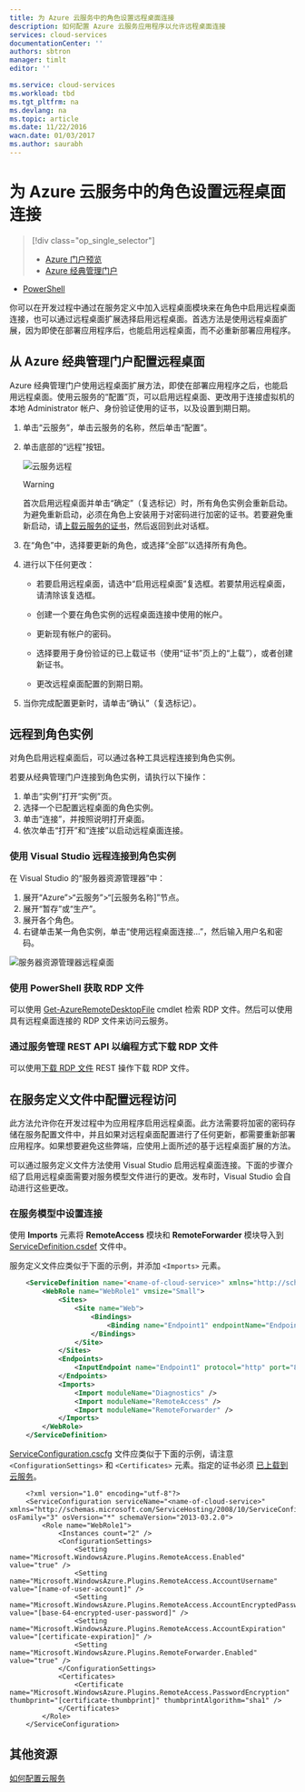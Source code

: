 ```yaml
---
title: 为 Azure 云服务中的角色设置远程桌面连接
description: 如何配置 Azure 云服务应用程序以允许远程桌面连接
services: cloud-services
documentationCenter: ''
authors: sbtron
manager: timlt
editor: ''

ms.service: cloud-services
ms.workload: tbd
ms.tgt_pltfrm: na
ms.devlang: na
ms.topic: article
ms.date: 11/22/2016
wacn.date: 01/03/2017
ms.author: saurabh
---
```


# 为 Azure 云服务中的角色设置远程桌面连接

>[!div class="op_single_selector"]
>- [Azure 门户预览](./cloud-services-role-enable-remote-desktop-new-portal.md)
>- [Azure 经典管理门户](./cloud-services-role-enable-remote-desktop.md)

- [PowerShell](./cloud-services-role-enable-remote-desktop-powershell.md)

你可以在开发过程中通过在服务定义中加入远程桌面模块来在角色中启用远程桌面连接，也可以通过远程桌面扩展选择启用远程桌面。首选方法是使用远程桌面扩展，因为即使在部署应用程序后，也能启用远程桌面，而不必重新部署应用程序。

## 从 Azure 经典管理门户配置远程桌面
Azure 经典管理门户使用远程桌面扩展方法，即使在部署应用程序之后，也能启用远程桌面。使用云服务的“配置”页，可以启用远程桌面、更改用于连接虚拟机的本地 Administrator 帐户、身份验证使用的证书，以及设置到期日期。

1. 单击“云服务”，单击云服务的名称，然后单击“配置”。
2. 单击底部的“远程”按钮。

    ![云服务远程](./media/cloud-services-role-enable-remote-desktop/CloudServices_Remote.png)  

    > [!WARNING]
    > 首次启用远程桌面并单击“确定”（复选标记）时，所有角色实例会重新启动。为避免重新启动，必须在角色上安装用于对密码进行加密的证书。若要避免重新启动，请[上载云服务的证书](./cloud-services-configure-ssl-certificate.md#step-3-upload-a-certificate)，然后返回到此对话框。

3. 在“角色”中，选择要更新的角色，或选择“全部”以选择所有角色。

4. 进行以下任何更改：

    - 若要启用远程桌面，请选中“启用远程桌面”复选框。若要禁用远程桌面，请清除该复选框。

    - 创建一个要在角色实例的远程桌面连接中使用的帐户。

    - 更新现有帐户的密码。

    - 选择要用于身份验证的已上载证书（使用“证书”页上的“上载”），或者创建新证书。

    - 更改远程桌面配置的到期日期。

5. 当你完成配置更新时，请单击“确认”（复选标记）。

## 远程到角色实例
对角色启用远程桌面后，可以通过各种工具远程连接到角色实例。

若要从经典管理门户连接到角色实例，请执行以下操作：

  1.   单击“实例”打开“实例”页。
  2.   选择一个已配置远程桌面的角色实例。
  3.   单击“连接”，并按照说明打开桌面。
  4.   依次单击“打开”和“连接”以启动远程桌面连接。

### 使用 Visual Studio 远程连接到角色实例

在 Visual Studio 的“服务器资源管理器”中：

1. 展开“Azure”>“云服务”>“[云服务名称]”节点。
2. 展开“暂存”或“生产”。
3. 展开各个角色。
4. 右键单击某一角色实例，单击“使用远程桌面连接...”，然后输入用户名和密码。

![服务器资源管理器远程桌面](./media/cloud-services-role-enable-remote-desktop/ServerExplorer_RemoteDesktop.png)  

### 使用 PowerShell 获取 RDP 文件
可以使用 [Get-AzureRemoteDesktopFile](https://msdn.microsoft.com/zh-cn/library/azure/dn495261.aspx) cmdlet 检索 RDP 文件。然后可以使用具有远程桌面连接的 RDP 文件来访问云服务。

### 通过服务管理 REST API 以编程方式下载 RDP 文件
可以使用[下载 RDP 文件](https://msdn.microsoft.com/zh-cn/library/jj157183.aspx) REST 操作下载 RDP 文件。

## 在服务定义文件中配置远程访问

此方法允许你在开发过程中为应用程序启用远程桌面。此方法需要将加密的密码存储在服务配置文件中，并且如果对远程桌面配置进行了任何更新，都需要重新部署应用程序。如果想要避免这些弊端，应使用上面所述的基于远程桌面扩展的方法。

可以通过服务定义文件方法使用 Visual Studio 启用远程桌面连接。下面的步骤介绍了启用远程桌面需要对服务模型文件进行的更改。发布时，Visual Studio 会自动进行这些更改。

### 在服务模型中设置连接 
使用 **Imports** 元素将 **RemoteAccess** 模块和 **RemoteForwarder** 模块导入到 [ServiceDefinition.csdef](./cloud-services-model-and-package.md#csdef) 文件中。

服务定义文件应类似于下面的示例，并添加 `<Imports>` 元素。

```xml
    <ServiceDefinition name="<name-of-cloud-service>" xmlns="http://schemas.microsoft.com/ServiceHosting/2008/10/ServiceDefinition" schemaVersion="2013-03.2.0">
        <WebRole name="WebRole1" vmsize="Small">
            <Sites>
                <Site name="Web">
                    <Bindings>
                        <Binding name="Endpoint1" endpointName="Endpoint1" />
                    </Bindings>
                </Site>
            </Sites>
            <Endpoints>
                <InputEndpoint name="Endpoint1" protocol="http" port="80" />
            </Endpoints>
            <Imports>
                <Import moduleName="Diagnostics" />
                <Import moduleName="RemoteAccess" />
                <Import moduleName="RemoteForwarder" />
            </Imports>
        </WebRole>
    </ServiceDefinition>
```
[ServiceConfiguration.cscfg](./cloud-services-model-and-package.md#cscfg) 文件应类似于下面的示例，请注意 `<ConfigurationSettings>` 和 `<Certificates>` 元素。指定的证书必须 [已上载到云服务](./cloud-services-how-to-create-deploy.md#how-to-upload-a-certificate-for-a-cloud-service)。

        <?xml version="1.0" encoding="utf-8"?>
        <ServiceConfiguration serviceName="<name-of-cloud-service>" xmlns="http://schemas.microsoft.com/ServiceHosting/2008/10/ServiceConfiguration" osFamily="3" osVersion="*" schemaVersion="2013-03.2.0">
            <Role name="WebRole1">
                <Instances count="2" />
                <ConfigurationSettings>
                    <Setting name="Microsoft.WindowsAzure.Plugins.RemoteAccess.Enabled" value="true" />
                    <Setting name="Microsoft.WindowsAzure.Plugins.RemoteAccess.AccountUsername" value="[name-of-user-account]" />
                    <Setting name="Microsoft.WindowsAzure.Plugins.RemoteAccess.AccountEncryptedPassword" value="[base-64-encrypted-user-password]" />
                    <Setting name="Microsoft.WindowsAzure.Plugins.RemoteAccess.AccountExpiration" value="[certificate-expiration]" />
                    <Setting name="Microsoft.WindowsAzure.Plugins.RemoteForwarder.Enabled" value="true" />
                </ConfigurationSettings>
                <Certificates>
                    <Certificate name="Microsoft.WindowsAzure.Plugins.RemoteAccess.PasswordEncryption" thumbprint="[certificate-thumbprint]" thumbprintAlgorithm="sha1" />
                </Certificates>
            </Role>
        </ServiceConfiguration>

## 其他资源

[如何配置云服务](./cloud-services-how-to-configure.md)

<!---HONumber=Mooncake_1226_2016-->